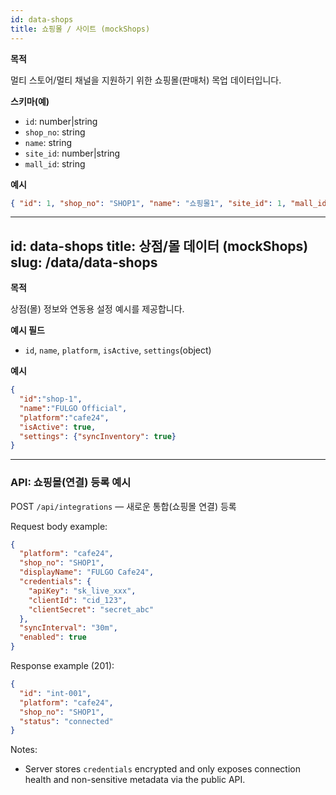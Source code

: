 ```yaml
---
id: data-shops
title: 쇼핑몰 / 사이트 (mockShops)
---
```


**목적**

멀티 스토어/멀티 채널을 지원하기 위한 쇼핑몰(판매처) 목업 데이터입니다.

**스키마(예)**

- `id`: number|string
- `shop_no`: string
- `name`: string
- `site_id`: number|string
- `mall_id`: string

**예시**

```json
{ "id": 1, "shop_no": "SHOP1", "name": "쇼핑몰1", "site_id": 1, "mall_id": "MALL1" }
```

---
id: data-shops
title: 상점/몰 데이터 (mockShops)
slug: /data/data-shops
---

**목적**

상점(몰) 정보와 연동용 설정 예시를 제공합니다.

**예시 필드**

- `id`, `name`, `platform`, `isActive`, `settings`(object)

**예시**

```json
{
  "id":"shop-1",
  "name":"FULGO Official",
  "platform":"cafe24",
  "isActive": true,
  "settings": {"syncInventory": true}
}
```

---
### API: 쇼핑몰(연결) 등록 예시

POST `/api/integrations` — 새로운 통합(쇼핑몰 연결) 등록

Request body example:

```json
{
  "platform": "cafe24",
  "shop_no": "SHOP1",
  "displayName": "FULGO Cafe24",
  "credentials": {
    "apiKey": "sk_live_xxx",
    "clientId": "cid_123",
    "clientSecret": "secret_abc"
  },
  "syncInterval": "30m",
  "enabled": true
}
```

Response example (201):

```json
{
  "id": "int-001",
  "platform": "cafe24",
  "shop_no": "SHOP1",
  "status": "connected"
}
```

Notes:
- Server stores `credentials` encrypted and only exposes connection health and non-sensitive metadata via the public API.

